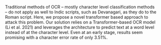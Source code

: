 Traditional methods of OCR – mostly character level classification methods – do not apply as well to Indic scripts,
such as Devanagari, as they do to the Roman script. Here, we propose a novel transformer
based approach to attack this problem. Our solution relies on a Transformer-based OCR model (Li et al. 2021) and leverages the architecture to predict text at a word level instead
of at the character level. Even at an early stage, results seem promising with a character error rate of only 3.51%.
